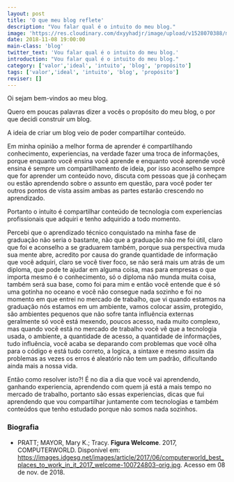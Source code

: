 ```yaml
---
layout: post
title: 'O que meu blog reflete'
description: "Vou falar qual é o intuito do meu blog."
image: 'https://res.cloudinary.com/dxyyhadjr/image/upload/v1528070388/my/images_blog/welcome.jpg'
date: 2018-11-08 19:00:00
main-class: 'blog'
twitter_text: 'Vou falar qual é o intuito do meu blog.'
introduction: "Vou falar qual é o intuito do meu blog."
category: ['valor','ideal', 'intuito', 'blog', 'propósito']
tags: ['valor','ideal', 'intuito', 'blog', 'propósito']
reviser: []
---
```



Oi sejam bem-vindos ao meu blog. 

Quero em poucas palavras dizer a vocês o propósito do meu blog, o por que decidi construir um blog. 

A ideia de criar um blog veio de poder compartilhar conteúdo.  

Em minha opinião a melhor forma de aprender é compartilhando conhecimento, experiencias, na verdade fazer uma troca de informações, porque enquanto você ensina você aprende e enquanto você aprende você ensina é sempre um compartilhamento de ideia, por isso aconselho sempre que for aprender um conteúdo novo, discuta com pessoas que já conheçam ou estão aprendendo sobre o assunto em questão, para você poder ter outros pontos de vista assim ambas as partes estarão crescendo no aprendizado.  

Portanto o intuito é compartilhar conteúdo de tecnologia com experiencias profissionais que adquiri e tenho adquirido a todo momento. 

Percebi que o aprendizado técnico conquistado na minha fase de graduação não seria o bastante, não que a graduação não me foi útil, claro que foi e aconselho a se graduarem também, porque sua perspectiva muda sua mente abre, acredito por causa do grande quantidade de informação que você adquiri, claro se você tiver foco, se não será mais um atrás de um diploma, que pode te ajudar em alguma coisa, mas para empresas o que importa mesmo é o conhecimento, só o diploma não munda muita coisa, também será sua base, como foi para mim e então você entende que é só uma gotinha no oceano e você não consegue nada sozinho e foi no momento em que entrei no mercado de trabalho, que vi quando estamos na graduação nós estamos em um ambiente, vamos colocar assim, protegido, são ambientes pequenos que não sofre tanta influência externas geralmente só você está mexendo, poucos acesso, nada muito complexo, mas quando você está no mercado de trabalho você vê que a tecnologia usada, o ambiente, a quantidade de acesso, a quantidade de informações, tudo influência, você acaba se deparando com problemas que você olha para o código e está tudo correto, a logica, a sintaxe e mesmo assim da problemas as vezes os erros é aleatório não tem um padrão, dificultando ainda mais a nossa vida. 

Então como resolver isto?! É no dia a dia que você vai aprendendo, ganhando experiencia, aprendendo com quem já está a mais tempo no mercado de trabalho, portanto são essas experiencias, dicas que fui aprendendo que vou compartilhar juntamente com tecnologias e também conteúdos que tenho estudado porque não somos nada sozinhos.  


### Biografia

- PRATT; MAYOR, Mary K.; Tracy. **Figura Welcome**. 2017, COMPUTERWORLD. Disponível em: <https://images.idgesg.net/images/article/2017/06/computerworld_best_places_to_work_in_it_2017_welcome-100724803-orig.jpg>. Acesso em 08 de nov. de 2018.